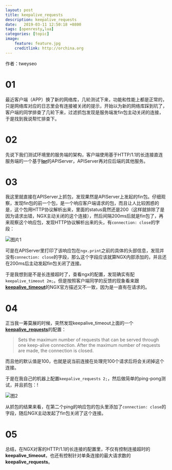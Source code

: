 ```yaml
---
layout: post
title: keepalive_requests 
description: keepalive_requests 
date:   2019-03-11 12:50:18 +0800 
tags: [openresty,lua]
categories: [topic]
image:
    feature: feature.jpg
    creditlink: http://orchina.org
---
```


作者：tweyseo

# 01

最近客户端（APP）换了新的网络库，几轮测试下来，功能和性能上都是正常的，只是网络库对应的日志里会有连接被关闭的提示，开始以为新的网络库踩到坑了，客户端的同学排查了几轮下来，过滤抓包发现是服务端发fin包主动关闭的连接，于是找到我说帮忙排查下。

# 02

先说下我们测试环境里的服务端的架构，客户端使用基于HTTP/1.1的长连接直连服务端的一个基于[**lor**](https://github.com/sumory/lor)的APIServer，APIServer再对应后端的其他服务。



# 03

我这里就直接在APIServer上抓包，发现果然是APIServer上发起的fin包。仔细观察，发现fin包的前一个包，是一个响应客户端请求的包，而且让人比较困惑的是，这个包用HTTP协议解析出来，里面的status竟然还是200（这样就排除了是因为请求出错，NGX主动关闭的这个连接），然后间隔200ms后就是fin包了，再来观察这个响应包，发现HTTP协议解析出来的头，有`connection: close`的字段：

![图片1](https://lua.ren/images/blog/tweyseo/WechatIMG177.png)

可是在APIServer里打印了该响应包在`ngx.print`之前的具体的头部信息，发现并没有`connection: close`的字段，那么这个字段应该就算NGX内部添加的，并且还在200ms后主动发起fin包关闭了连接。

于是我想到是不是长连接超时了，查看ngx的配置，发现确实有配 
`keepalive_timeout 2m;`。但是按照客户端同学的反馈的现象看来跟[**keepalive_timeout**](http://nginx.org/en/docs/http/ngx_http_core_module.html#keepalive_timeout)的NGX官方描述又不一致，因为是一直有在请求的。

# 04

正当我一筹莫展的时候，突然发现keepalive_timeout上面的一个[**keepalive_requests**](http://nginx.org/en/docs/http/ngx_http_core_module.html#keepalive_requests)的配置：
> Sets the maximum number of requests that can be served through one keep-alive connection. After the maximum number of requests are made, the connection is closed.

而且他的默认值是100，也就是说当前连接在处理完100个请求后将会关闭掉这个连接。

于是在我自己的机器上配置`keepalive_requests 2;`，然后做简单的ping-pong测试，并且抓包：!

![图2](https://lua.ren/images/blog/tweyseo/WechatIMG178.png)

从抓包的结果来看，在第二个ping的响应包的包头里添加了`connection: close`的字段，随后NGX主动发起了fin包关闭了这个连接。

# 05
总结，在NGX对客的HTTP/1.1的长连接的配置里，不仅有控制连接超时的**keepalive_timeout**，也还有控制针对单条连接的最大请求数的**keepalive_requests**。

